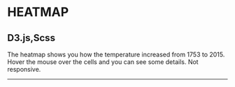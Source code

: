 
# HEATMAP

## D3.js,Scss


The heatmap shows you how the temperature increased from 1753 to 2015.
Hover the mouse over the cells and you can see some details.
Not responsive.

---------


